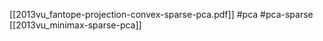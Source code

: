 [[2013vu_fantope-projection-convex-sparse-pca.pdf]]
#pca #pca-sparse
[[2013vu_minimax-sparse-pca]]


